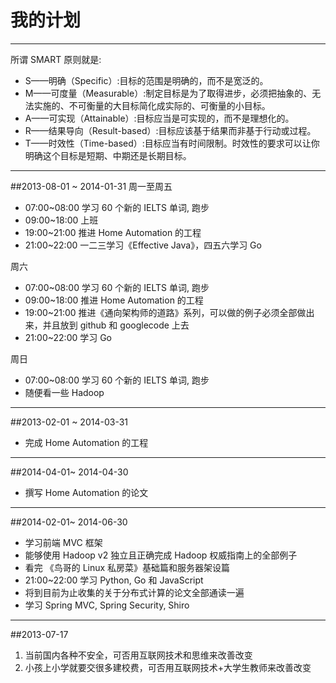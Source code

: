 我的计划
=======

***
所谓 SMART 原则就是:

* S——明确（Specific）:目标的范围是明确的，而不是宽泛的。
* M——可度量（Measurable）:制定目标是为了取得进步，必须把抽象的、无法实施的、不可衡量的大目标简化成实际的、可衡量的小目标。
* A——可实现（Attainable）:目标应当是可实现的，而不是理想化的。
* R——结果导向（Result-based）:目标应该基于结果而非基于行动或过程。
* T——时效性（Time-based）:目标应当有时间限制。时效性的要求可以让你明确这个目标是短期、中期还是长期目标。

***
##2013-08-01 ~ 2014-01-31
周一至周五
* 07:00~08:00 学习 60 个新的 IELTS 单词, 跑步
* 09:00~18:00 上班
* 19:00~21:00 推进 Home Automation 的工程
* 21:00~22:00 一二三学习《Effective Java》，四五六学习 Go
 
周六
* 07:00~08:00 学习 60 个新的 IELTS 单词, 跑步
* 09:00~18:00 推进 Home Automation 的工程
* 19:00~21:00 推进《通向架构师的道路》系列，可以做的例子必须全部做出来，并且放到 github 和 googlecode 上去
* 21:00~22:00 学习 Go

周日
* 07:00~08:00 学习 60 个新的 IELTS 单词, 跑步
* 随便看一些 Hadoop

***
##2013-02-01 ~ 2014-03-31
* 完成 Home Automation 的工程

***
##2014-04-01~ 2014-04-30
* 撰写 Home Automation 的论文

***
##2014-02-01~ 2014-06-30
* 学习前端 MVC 框架
* 能够使用 Hadoop v2 独立且正确完成 Hadoop 权威指南上的全部例子 
* 看完 《鸟哥的 Linux 私房菜》基础篇和服务器架设篇
* 21:00~22:00 学习 Python, Go 和 JavaScript
* 将到目前为止收集的关于分布式计算的论文全部通读一遍
* 学习 Spring MVC, Spring Security, Shiro

***
##2013-07-17
1. 当前国内各种不安全，可否用互联网技术和思维来改善改变
2. 小孩上小学就要交很多建校费，可否用互联网技术+大学生教师来改善改变